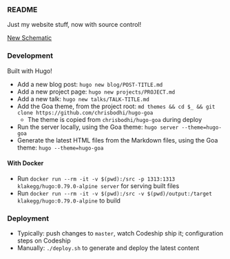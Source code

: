 ### README

Just my website stuff, now with source control!

[New Schematic](http://newschematic.org)

### Development

Built with Hugo!

- Add a new blog post: `hugo new blog/POST-TITLE.md`
- Add a new project page: `hugo new projects/PROJECT.md`
- Add a new talk: `hugo new talks/TALK-TITLE.md`
- Add the Goa theme, from the project root: `md themes && cd $_ && git clone https://github.com/chrisbodhi/hugo-goa`
    - The theme is copied from `chrisbodhi/hugo-goa` during deploy
- Run the server locally, using the Goa theme: `hugo server --theme=hugo-goa`
- Generate the latest HTML files from the Markdown files, using the Goa theme: `hugo --theme=hugo-goa`

#### With Docker

- Run `docker run --rm -it -v $(pwd):/src -p 1313:1313 klakegg/hugo:0.79.0-alpine server` for serving built files
- Run `docker run --rm -it -v $(pwd):/src -v $(pwd)/output:/target klakegg/hugo:0.79.0-alpine` to build

### Deployment

- Typically: push changes to `master`, watch Codeship ship it; configuration steps on Codeship
- Manually: `./deploy.sh` to generate and deploy the latest content
